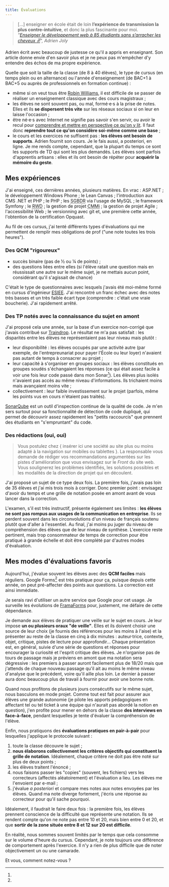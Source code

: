 ```yaml
---
title: Évaluations
---
```


> [...] enseigner en école était de loin **l’expérience de transmission la plus
> contre-intuitive**, et donc la plus fascinante pour moi.  
> <cite>"[Enseigner le développement web à 85 étudiants sans s’arracher les cheveux ✌️](https://medium.com/scribe/enseigner-le-d%C3%A9veloppement-web-%C3%A0-85-%C3%A9tudiants-sans-sarracher-les-cheveux-%EF%B8%8F-e518274f7063)",
> Adrien Joly</cite>

Adrien écrit avec beaucoup de justesse ce qu'il a appris en enseignant. Son
article donne envie d'en savoir plus et je ne peux pas m'empêcher d'y entendre
des échos de ma propre expérience.

<!-- more -->

Quelle que soit la taille de la classe (de 8 à 40 élèves), le type de cursus (en
temps plein ou en alternance) ou l'année d'enseignement (de BAC+1 à BAC+5 ou
auprès de professionnels en formation continue) :

- même si on veut tous être
  [Robin Williams](https://www.youtube.com/watch?v=4lj185DaZ_o), il est
  difficile de se passer de réaliser un enseignement classique avec des cours
  magistraux ;
- les élèves ne sont souvent pas, ou mal, formé·e·s à la prise de notes. Elles
  et ils **se dispersent très vite** sur les réseaux sociaux si on leur en
  laisse l'occasion ;
- être né·e·s avec Internet ne signifie pas savoir s'en servir, ou avoir le
  recul pour
  [comprendre et mettre en perspective ce qu'on y lit](/2016/11/infobesite-et-rebellion/).
  Il faut donc **reprendre tout ce qu'on considère soi-même comme une base** ;
- le cours et les exercices ne suffisent pas : **les élèves ont besoin de
  supports**. Adrien fournit son cours. Je le fais aussi, a posteriori, en
  ligne. Je me rends compte, cependant, que la plupart du temps ce sont les
  supports de TD qui sont les plus demandés. Les élèves sont parfois d'apprentis
  artisans : elles et ils ont besoin de répéter pour **acquérir la mémoire du
  geste**.

## Mes expériences

J'ai enseigné, ces dernières années, plusieurs matières. En vrac : ASP.NET ; le
développement Windows Phone ; le <span lang="en">Lean Canvas</span> ;
l'introduction aux CMS .NET et PHP ; le PHP ; les
<abbr title="Systèmes de gestion de bases de données relationelles">SGBDR</abbr>
via l'usage de MySQL ; le framework Symfony ; le
<abbr title="Responsive Web Design" lang="en">RWD</abbr> ; la gestion de projet
<abbr title="Capability Maturity Model integration">CMMi</abbr> ; la gestion de
projet Agile ; l'accessibilité Web ; le
<span lang="en" title="gestion de version de code source">versionning</span>
avec git et, une première cette année, l'obtention de la certification Opquast.

Au fil de ces cursus, j'ai tenté différents types d'évaluations qui me
permettent de remplir mes obligations de prof ("une note toutes les trois
heures").

### Des QCM "rigoureux"

- succès binaire (pas de ½ ou ¼ de points) ;
- des questions liées entre elles (si l'élève ratait une question mais en
  réussissait une autre sur le même sujet, je ne mettais aucun point,
  considérant qu'il s'agissait de chance)

C'était le type de questionnaires avec lesquels j'avais été moi-même formé en
cursus d'ingénieur
[ESIEE](http://www.esiee.fr/ "Site Web de l'École Supérieur d'Ingénieurs en Électronique et Électrotechnique").
J'ai rencontré un franc échec avec des notes très basses et un très faible écart
type (comprendre : c'était une vraie boucherie). J'ai rapidement arrêté.

### Des TP notés avec la connaissance du sujet en amont

J'ai proposé cela une année, sur la base d'un exercice non-corrigé que j'avais
contribué sur [Traindrop](https://traindrop.github.io/). Le résultat ne m'a pas
satisfait : les disparités entre les élèves ne représentaient pas leur niveau
mais plutôt :

- leur disponibilité : les élèves occupés par une activité autre (par exemple,
  de l'entrepreunariat pour payer l'École ou leur loyer) n'avaient pas autant de
  temps à consacrer au projet ;
- leur capacité à s'organiser en groupes sociaux : les élèves constitués en
  groupes soudés s'échangaient les réponses (ce qui était assez facile à voir
  une fois leur code passé dans mon Sonar[^sonar]). Les élèves plus isolés
  n'avaient pas accès au même niveau d'informations. Ils trichaient moins mais
  avançaient moins vite ;
- collectivement : leur faible investissement sur le projet (parfois, même les
  points vus en cours n'étaient pas traités).

[^sonar]:

  [SonarQube](https://www.sonarqube.org/) est un outil d'inspection continue de
  la qualité de code. Je m'en sers surtout pour sa fonctionnalité de détection
  de code dupliqué, qui permet de découvrir assez rapidement les "petits
  raccourcis" que prennent des étudiants en "s'empruntant" du code.

### Des rédactions (oui, oui)

> Vous postulez chez {&nbsp;insérer ici une société au site plus ou moins adapté
> à la navigation sur mobiles ou tablettes&nbsp;}. La responsable vous demande
> de rédiger vos recommandations argumentées sur les pistes d'amélioration que
> vous envisagez sur le _Front_ du site web. Vous soulignerez les problèmes
> identifiés, les solutions possibles et les modalités de la direction de projet
> qui en découlent.

J'ai proposé un sujet de ce type deux fois. La première fois, j'avais pas loin
de 35 élèves et j'ai mis trois mois à corriger. Donc premier point : envisagez
d'avoir du temps et une grille de notation posée en amont avant de vous lancer
dans la correction.

L'examen, s'il est très instructif, présente également ses limites : **les
élèves ne sont pas rompus aux usages de la communication en entreprise**. Ils se
perdent souvent dans les circonvolutions d'un niveau de français soutenu plutôt
que d'aller à l'essentiel. Au final, j'ai moins pu juger du niveau de
compréhension des élèves que de leur niveau de synthèse. L'exercice reste
pertinent, mais trop consommateur de temps de correction pour être pratiqué à
grande échelle et doit être complété par d'autres modes d'évaluation.

## Mes modes d'évaluations favoris

Aujourd'hui, j'évalue souvent les élèves avec des **QCM faciles** mais
réguliers. Google Forms[^alt] est très pratique pour ça, puisque depuis cette
année, on peut pré-affecter des points aux questions. La correction est ainsi
immédiate.

[^alt]:

  Je serais ravi d'utiliser un autre service que Google pour cet usage. Je
  surveille les évolutions de [FramaForms](https://framaforms.org/) pour,
  justement, me défaire de cette dépendance.

Je demande aux élèves de pratiquer une veille sur le sujet en cours. Je leur
impose **un ou plusieurs oraux "de veille"**. Elles et ils doivent choisir une
source de leur choix (je fournis des références pour les moins à l'aise) et la
présenter au reste de la classe en cinq à dix minutes : auteur·trice, contexte,
objet, critique, pistes de lecture pour approfondir… Chaque présentation est, en
général, suivie d'une série de questions et réponses pour encourager la
curiosité et l'esprit critique des élèves. Je n'organise pas de tours de passage
mais je préviens en amont que ma notation sera dégressive : les premiers à
passer auront facilement plus de 18/20 mais que j'attends de chaque nouveau
passage qu'il ait au moins le même niveau d'analyse que le précédent, voire
qu'il aille plus loin. Le dernier à passer aura donc beaucoup plus de travail à
fournir pour avoir une bonne note.

Quand nous profitons de plusieurs jours consécutifs sur le même sujet, nous
basculons en mode projet. Comme tout est fait pour assurer aux élèves une grande
autonomie (je pilote les apports pédagogiques en affectant tel ou tel ticket à
une équipe qui n'aurait pas abordé la notion en question), j'en profite pour
mener en dehors de la classe **des interviews en face-à-face**, pendant
lesquelles je tente d'évaluer la compréhension de l'élève.

Enfin, nous pratiquons des **évaluations pratiques en pair-à-pair** pour
lesquelles j'applique le protocole suivant :

1.  toute la classe découvre le sujet ;
1.  **nous élaborons collectivement les critères objectifs qui constituent la
    grille de notation**. Idéalement, chaque critère ne doit pas être noté sur
    plus de deux points ;
1.  les élèves traitent l'énoncé ;
1.  nous faisons passer les "copies" (souvent, les fichiers) vers les
    correcteurs (affectés aléatoirement) et l'évaluation a lieu. Les élèves me
    l'envoient par e-mail ;
1.  j'évalue _a posteriori_ et compare mes notes aux notes envoyées par les
    élèves. Quand ma note diverge fortement, j'écris une réponse au correcteur
    pour qu'il sache pourquoi.

Idéalement, il faudrait le faire deux fois : la première fois, les élèves
prennent conscience de la difficulté que représente une notation. Ils se rendent
compte qu'on ne note pas entre 10 et 20, mais bien entre 0 et 20, et que
**sortir de la zone située entre 8 et 12 sur 20 est difficile**.

En réalité, nous sommes souvent limités par le temps que cela consomme sur le
volume d'heure du cursus. Cependant, je note toujours une différence de
comportement après l'exercice. Il n'y a rien de plus difficile que de noter
objectivement un ou une camarade.

Et vous, comment notez-vous ?
